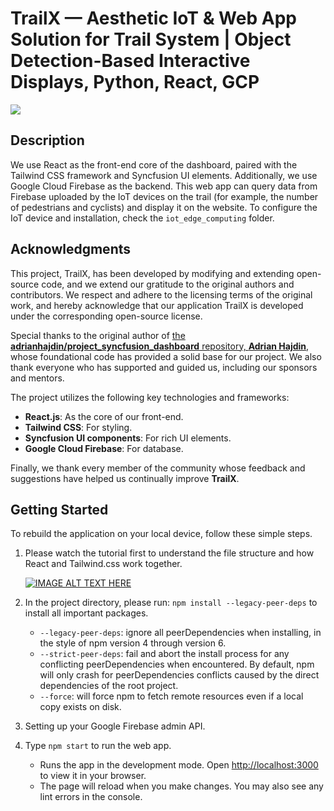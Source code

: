 # TrailX — Aesthetic IoT & Web App Solution for Trail System | Object Detection-Based Interactive Displays, Python, React, GCP

<kbd><img src="https://uploads-ssl.webflow.com/63f32ff4aaac792cb769cedb/65f4ae5416ad011742436a19_trailx_full_stack_demo.png"/></kbd>

## Description

We use React as the front-end core of the dashboard, paired with the Tailwind CSS framework and Syncfusion UI elements. Additionally, we use Google Cloud Firebase as the backend. This web app can query data from Firebase uploaded by the IoT devices on the trail (for example, the number of pedestrians and cyclists) and display it on the website. To configure the IoT device and installation, check the `iot_edge_computing` folder.

## Acknowledgments

This project, TrailX, has been developed by modifying and extending open-source code, and we extend our gratitude to the original authors and contributors. We respect and adhere to the licensing terms of the original work, and hereby acknowledge that our application TrailX is developed under the corresponding open-source license.

Special thanks to the original author of [the **adrianhajdin/project_syncfusion_dashboard** repository, **Adrian Hajdin**](https://github.com/adrianhajdin/project_syncfusion_dashboard?tab=AGPL-3.0-1-ov-file#readme), whose foundational code has provided a solid base for our project. We also thank everyone who has supported and guided us, including our sponsors and mentors.

The project utilizes the following key technologies and frameworks:

- **React.js**: As the core of our front-end.
- **Tailwind CSS**: For styling.
- **Syncfusion UI components**: For rich UI elements.
- **Google Cloud Firebase**: For database.

Finally, we thank every member of the community whose feedback and suggestions have helped us continually improve **TrailX**.

## Getting Started

To rebuild the application on your local device, follow these simple steps.

1. Please watch the tutorial first to understand the file structure and how React and Tailwind.css work together.

    [![IMAGE ALT TEXT HERE](https://img.youtube.com/vi/jx5hdo50a2M/0.jpg)](https://www.youtube.com/watch?v=jx5hdo50a2M)

2. In the project directory, please run: `npm install --legacy-peer-deps` to install all important packages.

   - `--legacy-peer-deps`: ignore all peerDependencies when installing, in the style of npm version 4 through version 6.
   - `--strict-peer-deps`: fail and abort the install process for any conflicting peerDependencies when encountered. By default, npm will only crash for peerDependencies conflicts caused by the direct dependencies of the root project.
   - `--force`: will force npm to fetch remote resources even if a local copy exists on disk.

3. Setting up your Google Firebase admin API.

4. Type `npm start` to run the web app.

   - Runs the app in the development mode. Open [http://localhost:3000](http://localhost:3000) to view it in your browser.
   - The page will reload when you make changes. You may also see any lint errors in the console.
